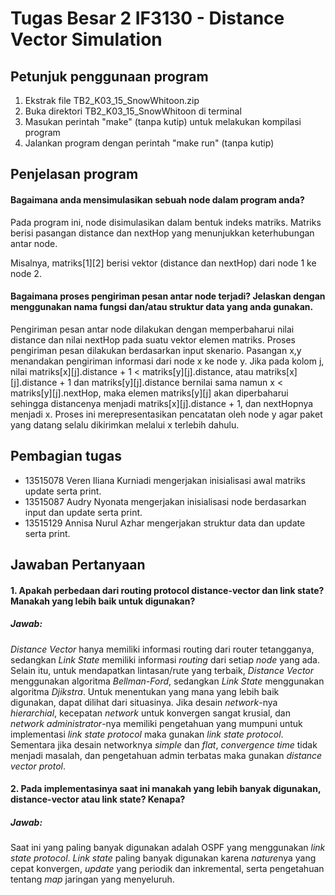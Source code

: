# Tugas Besar 2 IF3130 - Distance Vector Simulation

## Petunjuk penggunaan program
1. Ekstrak file TB2_K03_15_SnowWhitoon.zip
2. Buka direktori TB2_K03_15_SnowWhitoon di terminal
3. Masukan perintah "make" (tanpa kutip) untuk melakukan kompilasi program
4. Jalankan program dengan perintah "make run" (tanpa kutip)  

## Penjelasan program
#### Bagaimana anda mensimulasikan sebuah node dalam program anda?

Pada program ini, node disimulasikan dalam bentuk indeks matriks. Matriks berisi pasangan distance dan nextHop yang menunjukkan keterhubungan antar node.  

Misalnya, matriks\[1\]\[2\] berisi vektor (distance dan nextHop) dari node 1 ke node 2.

#### Bagaimana proses pengiriman pesan antar node terjadi? Jelaskan dengan menggunakan nama fungsi dan/atau struktur data yang anda gunakan.

Pengiriman pesan antar node dilakukan dengan memperbaharui nilai distance dan nilai nextHop pada suatu vektor elemen matriks. Proses pengiriman pesan dilakukan berdasarkan input skenario. Pasangan x,y menandakan pengiriman informasi dari node x ke node y. Jika pada kolom j, nilai matriks[x][j].distance + 1 < matriks[y][j].distance, atau matriks[x][j].distance + 1 dan matriks[y][j].distance bernilai sama namun x < matriks[y][j].nextHop, maka elemen matriks\[y\][j] akan diperbaharui sehingga distancenya menjadi matriks[x][j].distance + 1, dan nextHopnya menjadi x. Proses ini merepresentasikan pencatatan oleh node y agar paket yang datang selalu dikirimkan melalui x terlebih dahulu.  

## Pembagian tugas
* 13515078 Veren Iliana Kurniadi mengerjakan inisialisasi awal matriks update serta print.
* 13515087 Audry Nyonata mengerjakan inisialisasi node berdasarkan input dan update serta print.
* 13515129 Annisa Nurul Azhar mengerjakan struktur data dan update serta print.


## Jawaban Pertanyaan 
#### 1. Apakah perbedaan dari routing protocol distance-vector dan link state? Manakah yang lebih baik untuk digunakan?
##### Jawab: 
*Distance Vector* hanya memiliki informasi routing dari router tetangganya, sedangkan *Link State* memiliki informasi *routing* dari setiap *node* yang ada. Selain itu, untuk mendapatkan lintasan/rute yang terbaik, *Distance Vector* menggunakan algoritma *Bellman-Ford*, sedangkan *Link State* menggunakan algoritma *Djikstra*.
Untuk menentukan yang mana yang lebih baik digunakan, dapat dilihat dari situasinya. Jika desain *network*-nya *hierarchial*, kecepatan *network* untuk konvergen sangat krusial, dan *network administrator*-nya memiliki pengetahuan yang mumpuni untuk implementasi *link state protocol* maka gunakan *link state protocol*. Sementara jika desain networknya *simple* dan *flat*, *convergence time* tidak menjadi masalah, dan pengetahuan admin terbatas maka gunakan *distance vector protol*.


#### 2. Pada implementasinya saat ini manakah yang lebih banyak digunakan, distance-vector atau  link state? Kenapa?
##### Jawab:
Saat ini yang paling banyak digunakan adalah OSPF yang menggunakan *link state protocol*. *Link state* paling banyak digunakan karena *nature*nya yang cepat konvergen, *update* yang periodik dan inkremental, serta pengetahuan tentang *map* jaringan yang menyeluruh.
